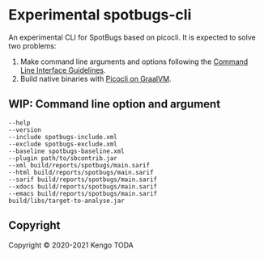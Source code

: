 # Experimental spotbugs-cli
An experimental CLI for SpotBugs based on picocli. It is expected to solve two problems:

1. Make command line arguments and options following the [Command Line Interface Guidelines](https://clig.dev/).
2. Build native binaries with [Picocli on GraalVM](https://picocli.info/picocli-on-graalvm.html).

## WIP: Command line option and argument

```
--help
--version
--include spotbugs-include.xml
--exclude spotbugs-exclude.xml
--baseline spotbugs-baseline.xml
--plugin path/to/sbcontrib.jar
--xml build/reports/spotbugs/main.sarif
--html build/reports/spotbugs/main.sarif
--sarif build/reports/spotbugs/main.sarif
--xdocs build/reports/spotbugs/main.sarif
--emacs build/reports/spotbugs/main.sarif
build/libs/target-to-analyse.jar
```

## Copyright

Copyright &copy; 2020-2021 Kengo TODA
